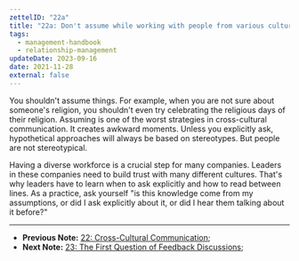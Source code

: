 ```yaml
---
zettelID: "22a"
title: "22a: Don't assume while working with people from various cultures"
tags:
  - management-handbook
  - relationship-management
updateDate: 2023-09-16
date: 2021-11-28
external: false
---
```


You shouldn't assume things. For example, when you are not sure about someone's religion, you shouldn't even try celebrating the religious days of their religion. Assuming is one of the worst strategies in cross-cultural communication. It creates awkward moments. Unless you explicitly ask, hypothetical approaches will always be based on stereotypes. But people are not stereotypical.

Having a diverse workforce is a crucial step for many companies. Leaders in these companies need to build trust with many different cultures. That's why leaders have to learn when to ask explicitly and how to read between lines. As a practice, ask yourself "is this knowledge come from my assumptions, or did I ask explicitly about it, or did I hear them talking about it before?"

---

- **Previous Note:** [22: Cross-Cultural Communication](/notes/22/);
- **Next Note:** [23: The First Question of Feedback Discussions](/notes/23/);